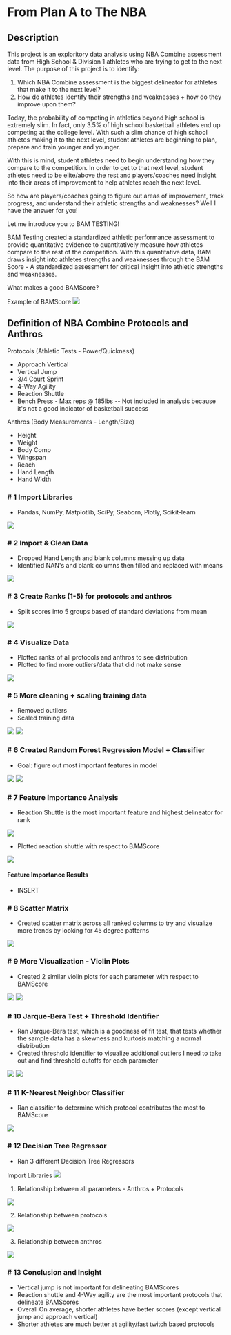 # From Plan A to The NBA

## Description

This project is an exploritory data analysis using NBA Combine assessment data from High School & Division 1 athletes who are trying to get to the next level. The purpose of this project is to identify:

1) Which NBA Combine assessment is the biggest delineator for athletes that make it to the next level?
2) How do athletes identify their strengths and weaknesses + how do they improve upon them?


Today, the probability of competing in athletics beyond high school is extremely slim. In fact, only 3.5% of high school basketball athletes end up competing at the college level. With such a slim chance of high school athletes making it to the next level, student athletes are beginning to plan, prepare and train younger and younger.

With this is mind, student athletes need to begin understanding how they compare to the competition. In order to get to that next level, student athletes need to be elite/above the rest and players/coaches need insight into their areas of improvement to help athletes reach the next level.

So how are players/coaches going to figure out areas of improvement, track progress, and understand their athletic strengths and weaknesses? Well I have the answer for you! 

Let me introduce you to BAM TESTING!

BAM Testing created a standardized athletic performance assessment to provide quantitative evidence to quantitatively measure how athletes compare to the rest of the competition. With this quantitative data, BAM draws insight into athletes strengths and weaknesses through the BAM Score - A standardized assessment for critical insight into athletic strengths and weaknesses.

What makes a good BAMScore?

Example of BAMScore
<img src="images/Bamscore.png"/>


## Definition of NBA Combine Protocols and Anthros

Protocols (Athletic Tests - Power/Quickness)
- Approach Vertical
- Vertical Jump
- 3/4 Court Sprint
- 4-Way Agility
- Reaction Shuttle
- Bench Press - Max reps @ 185lbs
-- Not included in analysis because it's not a good indicator of basketball success

Anthros (Body Measurements - Length/Size)
- Height
- Weight
- Body Comp
- Wingspan
- Reach
- Hand Length
- Hand Width


### # 1 Import Libraries
- Pandas, NumPy, Matplotlib, SciPy, Seaborn, Plotly, Scikit-learn
<img src="images/Libraries.png"/>

### # 2 Import & Clean Data
- Dropped Hand Length and blank columns messing up data
- Identified NAN's and blank columns then filled and replaced with means

<img src="images/clean_data.png"/>

### # 3 Create Ranks (1-5) for protocols and anthros
- Split scores into 5 groups based of standard deviations from mean

<img src="images/av_rank.png"/>

### # 4 Visualize Data
- Plotted ranks of all protocols and anthros to see distribution
- Plotted to find more outliers/data that did not make sense

<img src="images/av_rank_plot.png"/>

### # 5 More cleaning + scaling training data
- Removed outliers
- Scaled training data

<img src="images/clean_4_way.png"/>
<img src="images/clean_4_way_1.png"/>

### # 6 Created Random Forest Regression Model + Classifier
- Goal: figure out most important features in model

<img src="images/split_data.png"/>
<img src="images/reg.png"/>

### # 7 Feature Importance Analysis
- Reaction Shuttle is the most important feature and highest delineator for rank

<img src="images/feature.png"/>

- Plotted reaction shuttle with respect to BAMScore

<img src="images/lmplot_reaction_shuttle.png"/>

#### Feature Importance Results
- INSERT

### # 8 Scatter Matrix
- Created scatter matrix across all ranked columns to try and visualize more trends by looking for 45 degree patterns

<img src="images/scatter.png"/>

### # 9 More Visualization - Violin Plots
- Created 2 similar violin plots for each parameter with respect to BAMScore

<img src="images/violin_plot.png"/>
<img src="images/rs_violin.png"/>

### # 10 Jarque-Bera Test + Threshold Identifier
- Ran Jarque-Bera test, which is a goodness of fit test, that tests whether the sample data has a skewness and kurtosis matching a normal distribution
- Created threshold identifier to visualize additional outliers I need to take out and find threshold cutoffs for each parameter

<img src="images/thresh.png"/>
<img src="images/thresh_1.png"/>

### # 11 K-Nearest Neighbor Classifier
- Ran classifier to determine which protocol contributes the most to BAMScore

<img src="images/kn.png"/>

### # 12 Decision Tree Regressor
- Ran 3 different Decision Tree Regressors

Import Libraries
<img src="images/reg_lib.png"/>

1) Relationship between all parameters - Anthros + Protocols
<img src="images/reg_all.png"/>

2) Relationship between protocols
<img src="images/reg_protocols.png"/>

3) Relationship between anthros
<img src="images/reg_anthros.png"/>

### # 13 Conclusion and Insight
- Vertical jump is not important for delineating BAMScores
- Reaction shuttle and 4-Way agility are the most important protocols that delineate BAMScores
- Overall On average, shorter athletes have better scores (except vertical jump and approach vertical)
- Shorter athletes are much better at agility/fast twitch based protocols



